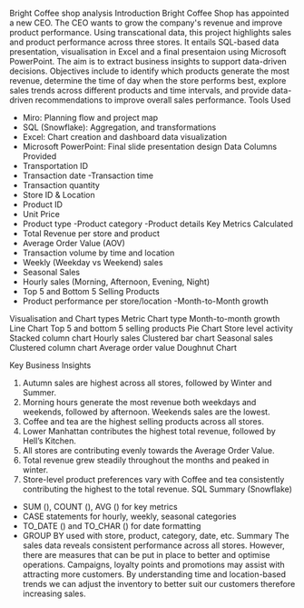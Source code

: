 Bright Coffee shop analysis
Introduction
Bright Coffee Shop has appointed a new CEO. The CEO wants to grow the company's revenue and improve product performance. Using transcational data, this project highlights sales and product performance across three stores. It entails SQL-based data presentation, visualisation in Excel and a final presentaion using Microsoft PowerPoint. The aim is to extract business insights to support data-driven decisions. Objectives include to identify which products generate the most revenue, determine the time of day when the store performs best, explore sales trends across different products and time intervals, and provide data-driven recommendations to improve overall sales performance.
Tools Used
- Miro: Planning flow and project map
- SQL (Snowflake): Aggregation, and transformations
- Excel: Chart creation and dashboard data visualization
- Microsoft PowerPoint: Final slide presentation design
Data Columns Provided
- Transportation ID
- Transaction date
-Transaction time
- Transaction quantity
- Store ID & Location
- Product ID
- Unit Price
- Product type
-Product category
-Product details
Key Metrics Calculated
- Total Revenue per store and product
- Average Order Value (AOV)
- Transaction volume by time and location
- Weekly (Weekday vs Weekend) sales
- Seasonal Sales
- Hourly sales (Morning, Afternoon, Evening, Night)
- Top 5 and Bottom 5 Selling Products
- Product performance per store/location
-Month-to-Month growth

Visualisation and Chart types
Metric	Chart type
Month-to-month growth	Line Chart
Top 5 and bottom 5 selling products	Pie Chart
Store level activity	Stacked column chart
Hourly sales 	Clustered bar chart
Seasonal sales	Clustered column chart
Average order value	Doughnut Chart

Key Business Insights
1.	Autumn sales are highest across all stores, followed by Winter and Summer.
2.	Morning hours generate the most revenue both weekdays and weekends, followed by afternoon. Weekends sales are the lowest.
3.	Coffee and tea are the highest selling products across all stores.
4.	Lower Manhattan contributes the highest total revenue, followed by Hell’s Kitchen.
5.	All stores are contributing evenly towards the Average Order Value.
6.	Total revenue grew steadily throughout the months and peaked in winter.
7.	Store-level product preferences vary with Coffee and tea consistently contributing the highest to the total revenue.
SQL Summary (Snowflake)
- SUM (), COUNT (), AVG () for key metrics
- CASE statements for hourly, weekly, seasonal categories
- TO_DATE () and TO_CHAR () for date formatting
- GROUP BY used with store, product, category, date, etc.
Summary
The sales data reveals consistent performance across all stores. However, there are measures that can be put in place to better and optimise operations. Campaigns, loyalty points and promotions may assist with attracting more customers. By understanding time and location-based trends we can adjust the inventory to better suit our customers therefore increasing sales.
